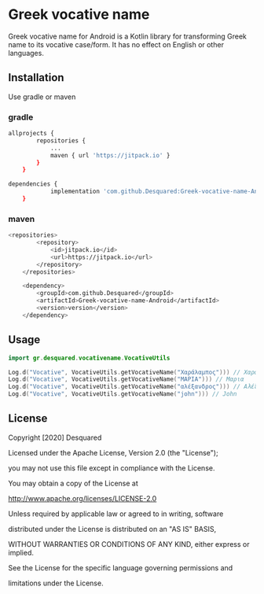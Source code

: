 #  Greek vocative name

Greek vocative name for Android is a Kotlin library for transforming Greek name to its vocative case/form. It has no effect on English or other languages.

## Installation

Use gradle or maven

### gradle
```bash
allprojects {
		repositories {
			...
			maven { url 'https://jitpack.io' }
		}
	}

dependencies {
	        implementation 'com.github.Desquared:Greek-vocative-name-Android:version'
	}
```

### maven
```bash
<repositories>
		<repository>
		    <id>jitpack.io</id>
		    <url>https://jitpack.io</url>
		</repository>
	</repositories>

	<dependency>
	    <groupId>com.github.Desquared</groupId>
	    <artifactId>Greek-vocative-name-Android</artifactId>
	    <version>version</version>
	</dependency>


```
## Usage

```kotlin
import gr.desquared.vocativename.VocativeUtils

Log.d("Vocative", VocativeUtils.getVocativeName("Χαράλαμπος"))) // Χαράλαμπε
Log.d("Vocative", VocativeUtils.getVocativeName("ΜΑΡΙΑ"))) // Μαρια
Log.d("Vocative", VocativeUtils.getVocativeName("αλέξανδρος"))) // Αλέξανδρε
Log.d("Vocative", VocativeUtils.getVocativeName("john"))) // John
```

## License
Copyright [2020] Desquared

Licensed under the Apache License, Version 2.0 (the "License");

you may not use this file except in compliance with the License.

You may obtain a copy of the License at

http://www.apache.org/licenses/LICENSE-2.0

Unless required by applicable law or agreed to in writing, software

distributed under the License is distributed on an "AS IS" BASIS,

WITHOUT WARRANTIES OR CONDITIONS OF ANY KIND, either express or implied.

See the License for the specific language governing permissions and

limitations under the License.
